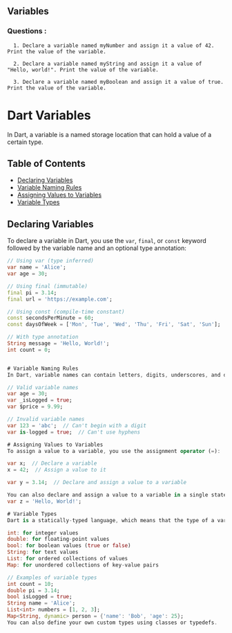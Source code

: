 ## Variables  

  
  ### Questions : 
      1. Declare a variable named myNumber and assign it a value of 42. Print the value of the variable.

      2. Declare a variable named myString and assign it a value of "Hello, world!". Print the value of the variable.

      3. Declare a variable named myBoolean and assign it a value of true. Print the value of the variable.


# Dart Variables

In Dart, a variable is a named storage location that can hold a value of a certain type.

## Table of Contents
- [Declaring Variables](#declaring-variables)
- [Variable Naming Rules](#variable-naming-rules)
- [Assigning Values to Variables](#assigning-values-to-variables)
- [Variable Types](#variable-types)

## Declaring Variables

To declare a variable in Dart, you use the `var`, `final`, or `const` keyword followed by the variable name and an optional type annotation:

```dart
// Using var (type inferred)
var name = 'Alice';
var age = 30;

// Using final (immutable)
final pi = 3.14;
final url = 'https://example.com';

// Using const (compile-time constant)
const secondsPerMinute = 60;
const daysOfWeek = ['Mon', 'Tue', 'Wed', 'Thu', 'Fri', 'Sat', 'Sun'];

// With type annotation
String message = 'Hello, World!';
int count = 0;


# Variable Naming Rules
In Dart, variable names can contain letters, digits, underscores, and dollar signs. They must begin with a letter or an underscore. Dart is case-sensitive, so name and Name are two different variables.

// Valid variable names
var age = 30;
var _isLogged = true;
var $price = 9.99;

// Invalid variable names
var 123 = 'abc';  // Can't begin with a digit
var is-logged = true;  // Can't use hyphens

# Assigning Values to Variables
To assign a value to a variable, you use the assignment operator (=):

var x;  // Declare a variable
x = 42;  // Assign a value to it

var y = 3.14;  // Declare and assign a value to a variable

You can also declare and assign a value to a variable in a single statement:
var z = 'Hello, World!';

# Variable Types
Dart is a statically-typed language, which means that the type of a variable is checked at compile-time. The following are some of the basic variable types in Dart:

int: for integer values
double: for floating-point values
bool: for boolean values (true or false)
String: for text values
List: for ordered collections of values
Map: for unordered collections of key-value pairs

// Examples of variable types
int count = 10;
double pi = 3.14;
bool isLogged = true;
String name = 'Alice';
List<int> numbers = [1, 2, 3];
Map<String, dynamic> person = {'name': 'Bob', 'age': 25};
You can also define your own custom types using classes or typedefs.

